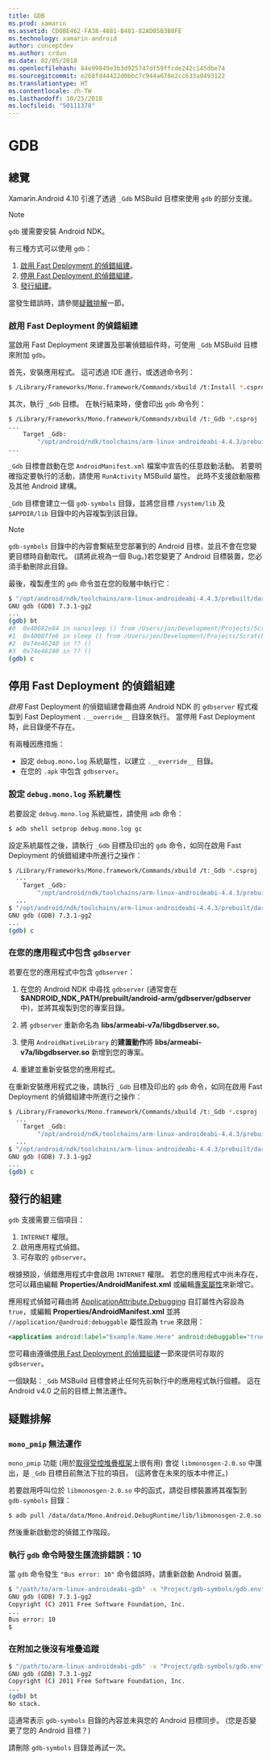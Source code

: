 ```yaml
---
title: GDB
ms.prod: xamarin
ms.assetid: CD0BE462-FA38-4881-B481-82AD05B3B8FE
ms.technology: xamarin-android
author: conceptdev
ms.author: crdun
ms.date: 02/05/2018
ms.openlocfilehash: 84e99849e3b3d925747df59ffcde242c145dbe74
ms.sourcegitcommit: e268fd44422d0bbc7c944a678e2cc633a0493122
ms.translationtype: HT
ms.contentlocale: zh-TW
ms.lasthandoff: 10/25/2018
ms.locfileid: "50111378"
---
```

# <a name="gdb"></a>GDB

## <a name="overview"></a>總覽

Xamarin.Android 4.10 引進了透過 `_Gdb` MSBuild 目標來使用 `gdb` 的部分支援。 

> [!NOTE]
> `gdb` 援需要安裝 Android NDK。

有三種方式可以使用 `gdb`：

1.  [啟用 Fast Deployment 的偵錯組建](#Debug_Builds_with_Fast_Deployment)。
1.  [停用 Fast Deployment 的偵錯組建](#Debug_Builds_without_Fast_Deployment)。
1.  [發行組建](#Release_Builds)。


當發生錯誤時，請參閱[疑難排解](#Troubleshooting)一節。

<a name="Debug_Builds_with_Fast_Deployment" />

### <a name="debug-builds-with-fast-deployment"></a>啟用 Fast Deployment 的偵錯組建

當啟用 Fast Deployment 來建置及部署偵錯組件時，可使用 `_Gdb` MSBuild 目標來附加 `gdb`。

首先，安裝應用程式。 這可透過 IDE 進行，或透過命令列：

```bash
$ /Library/Frameworks/Mono.framework/Commands/xbuild /t:Install *.csproj
```

其次，執行 `_Gdb` 目標。 在執行結束時，便會印出 `gdb` 命令列：

```bash
$ /Library/Frameworks/Mono.framework/Commands/xbuild /t:_Gdb *.csproj
...
    Target _Gdb:
        "/opt/android/ndk/toolchains/arm-linux-androideabi-4.4.3/prebuilt/darwin-x86/bin/arm-linux-androideabi-gdb" -x "/Users/jon/Development/Projects/Scratch.HelloXamarin20//gdb-symbols/gdb.env"
...
```

`_Gdb` 目標會啟動在您 `AndroidManifest.xml` 檔案中宣告的任意啟動活動。 若要明確指定要執行的活動，請使用 `RunActivity` MSBuild 屬性。 此時不支援啟動服務及其他 Android 建構。

`_Gdb` 目標會建立一個 `gdb-symbols` 目錄，並將您目標 `/system/lib` 及 `$APPDIR/lib` 目錄中的內容複製到該目錄。


> [!NOTE]
> `gdb-symbols` 目錄中的內容會繫結至您部署到的 Android 目標，並且不會在您變更目標時自動取代。 (請將此視為一個 Bug。)若您變更了 Android 目標裝置，您必須手動刪除此目錄。

最後，複製產生的 `gdb` 命令並在您的殼層中執行它：

```bash
$ "/opt/android/ndk/toolchains/arm-linux-androideabi-4.4.3/prebuilt/darwin-x86/bin/arm-linux-androideabi-gdb" -x "/Users/jon/Development/Projects/Scratch.HelloXamarin20//gdb-symbols/gdb.env"
GNU gdb (GDB) 7.3.1-gg2
...
(gdb) bt
#0  0x40082e84 in nanosleep () from /Users/jon/Development/Projects/Scratch.HelloXamarin20/gdb-symbols/libc.so
#1  0x4008ffe6 in sleep () from /Users/jon/Development/Projects/Scratch.HelloXamarin20/gdb-symbols/libc.so
#2  0x74e46240 in ?? ()
#3  0x74e46240 in ?? ()
(gdb) c
```

<a name="Debug_Builds_without_Fast_Deployment" />

## <a name="debug-builds-without-fast-deployment"></a>停用 Fast Deployment 的偵錯組建

*啟用* Fast Deployment 的偵錯組建會藉由將 Android NDK 的 `gdbserver` 程式複製到 Fast Deployment `.__override__` 目錄來執行。 當停用 Fast Deployment 時，此目錄便不存在。

有兩種因應措施：

-   設定 `debug.mono.log` 系統屬性，以建立 `.__override__` 目錄。
-   在您的 `.apk` 中包含 `gdbserver`。

### <a name="setting-the-debugmonolog-system-property"></a>設定 `debug.mono.log` 系統屬性

若要設定 `debug.mono.log` 系統屬性，請使用 `adb` 命令：

```bash
$ adb shell setprop debug.mono.log gc
```

設定系統屬性之後，請執行 `_Gdb` 目標及印出的 `gdb` 命令，如同在啟用 Fast Deployment 的偵錯組建中所進行之操作：

```bash
$ /Library/Frameworks/Mono.framework/Commands/xbuild /t:_Gdb *.csproj
  ...
    Target _Gdb:
        "/opt/android/ndk/toolchains/arm-linux-androideabi-4.4.3/prebuilt/darwin-x86/bin/arm-linux-androideabi-gdb" -x "/Users/jon/Development/Projects/Scratch.HelloXamarin20//gdb-symbols/gdb.env"
  ...
$ "/opt/android/ndk/toolchains/arm-linux-androideabi-4.4.3/prebuilt/darwin-x86/bin/arm-linux-androideabi-gdb" -x "/Users/jon/Development/Projects/Scratch.HelloXamarin20//gdb-symbols/gdb.env"
GNU gdb (GDB) 7.3.1-gg2
...
(gdb) c
```


### <a name="including-gdbserver-in-your-app"></a>在您的應用程式中包含 `gdbserver`

若要在您的應用程式中包含 `gdbserver`：

1. 在您的 Android NDK 中尋找 `gdbserver` (通常會在 **$ANDROID\_NDK\_PATH/prebuilt/android-arm/gdbserver/gdbserver** 中)，並將其複製到您的專案目錄。

2. 將 `gdbserver` 重新命名為 **libs/armeabi-v7a/libgdbserver.so**。

3. 使用 `AndroidNativeLibrary` 的**建置動作**將 **libs/armeabi-v7a/libgdbserver.so** 新增到您的專案。

4. 重建並重新安裝您的應用程式。

在重新安裝應用程式之後，請執行 `_Gdb` 目標及印出的 `gdb` 命令，如同在啟用 Fast Deployment 的偵錯組建中所進行之操作：

```bash
$ /Library/Frameworks/Mono.framework/Commands/xbuild /t:_Gdb *.csproj
  ...
    Target _Gdb:
        "/opt/android/ndk/toolchains/arm-linux-androideabi-4.4.3/prebuilt/darwin-x86/bin/arm-linux-androideabi-gdb" -x "/Users/jon/Development/Projects/Scratch.HelloXamarin20//gdb-symbols/gdb.env"
  ...
$ "/opt/android/ndk/toolchains/arm-linux-androideabi-4.4.3/prebuilt/darwin-x86/bin/arm-linux-androideabi-gdb" -x "/Users/jon/Development/Projects/Scratch.HelloXamarin20//gdb-symbols/gdb.env"
GNU gdb (GDB) 7.3.1-gg2
...
(gdb) c
```

<a name="Release_Builds" />

## <a name="release-builds"></a>發行的組建

`gdb` 支援需要三個項目：

1.  `INTERNET` 權限。
2.  啟用應用程式偵錯。
3.  可存取的 `gdbserver`。

根據預設，偵錯應用程式中會啟用 `INTERNET` 權限。 若您的應用程式中尚未存在，您可以藉由編輯 **Properties/AndroidManifest.xml** 或編輯[專案屬性](https://github.com/xamarin/recipes/tree/master/Recipes/android/general/projects/add_permissions_to_android_manifest)來新增它。

應用程式偵錯可藉由將 [ApplicationAttribute.Debugging](https://developer.xamarin.com/api/property/Android.App.ApplicationAttribute.Debuggable/) 自訂屬性內容設為 `true`，或編輯 **Properties/AndroidManifest.xml** 並將 `//application/@android:debuggable` 屬性設為 `true` 來啟用：

```xml
<application android:label="Example.Name.Here" android:debuggable="true">
```

您可藉由遵循[停用 Fast Deployment 的偵錯組建](#Debug_Builds_without_Fast_Deployment)一節來提供可存取的 `gdbserver`。

一個缺點：`_Gdb` MSBuild 目標會終止任何先前執行中的應用程式執行個體。 這在 Android v4.0 之前的目標上無法運作。

<a name="Troubleshooting" />

## <a name="troubleshooting"></a>疑難排解

### <a name="monopmip-doesnt-work"></a>`mono_pmip` 無法運作

`mono_pmip` 功能 (用於[取得受控堆疊框架](http://www.mono-project.com/docs/debug+profile/debug/#debugging-with-gdb)上很有用) 會從 `libmonosgen-2.0.so` 中匯出，是 `_Gdb` 目標目前無法下拉的項目。 (這將會在未來的版本中修正。)

若要啟用呼叫位於 `libmonosgen-2.0.so` 中的函式，請從目標裝置將其複製到 `gdb-symbols` 目錄：

```bash
$ adb pull /data/data/Mono.Android.DebugRuntime/lib/libmonosgen-2.0.so Project/gdb-symbols
```

然後重新啟動您的偵錯工作階段。

### <a name="bus-error-10-when-running-the-gdb-command"></a>執行 `gdb` 命令時發生匯流排錯誤：10

當 `gdb` 命令發生 `"Bus error: 10"` 命令錯誤時，請重新啟動 Android 裝置。

```bash
$ "/path/to/arm-linux-androideabi-gdb" -x "Project/gdb-symbols/gdb.env"
GNU gdb (GDB) 7.3.1-gg2
Copyright (C) 2011 Free Software Foundation, Inc.
...
Bus error: 10
$
```

### <a name="no-stack-trace-after-attach"></a>在附加之後沒有堆疊追蹤

```bash
$ "/path/to/arm-linux-androideabi-gdb" -x "Project/gdb-symbols/gdb.env"
GNU gdb (GDB) 7.3.1-gg2
Copyright (C) 2011 Free Software Foundation, Inc.
...
(gdb) bt
No stack.
```

這通常表示 `gdb-symbols` 目錄的內容並未與您的 Android 目標同步。 (您是否變更了您的 Android 目標？)

請刪除 `gdb-symbols` 目錄並再試一次。
